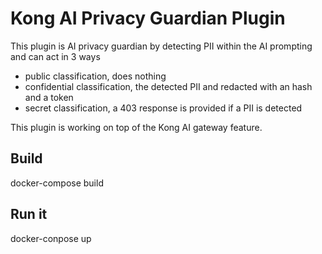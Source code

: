 # Kong AI Privacy Guardian Plugin

This plugin is AI privacy guardian by detecting PII within the AI prompting and can act in 3 ways

- public classification, does nothing
- confidential classification, the detected PII and redacted with an hash and a token
- secret classification, a 403 response is provided if a PII is detected

This plugin is working on top of the Kong AI gateway feature.

## Build

docker-compose build

## Run it

docker-conpose up